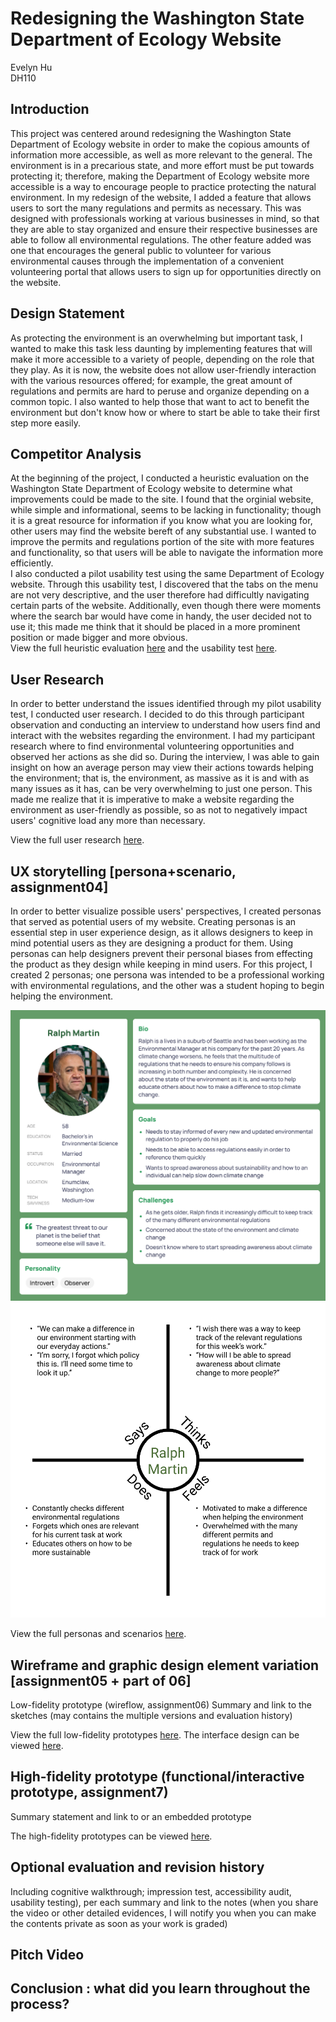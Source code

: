 # Redesigning the Washington State Department of Ecology Website
Evelyn Hu  
DH110  

## Introduction
This project was centered around redesigning the Washington State Department of Ecology website in order to make the copious amounts of information more accessible, as well as more relevant to the general. The environment is in a precarious state, and more effort must be put towards protecting it; therefore, making the Department of Ecology website more accessible is a way to encourage people to practice protecting the natural environment. In my redesign of the website, I added a feature that allows users to sort the many regulations and permits as necessary. This was designed with professionals working at various businesses in mind, so that they are able to stay organized and ensure their respective businesses are able to follow all environmental regulations. The other feature added was one that encourages the general public to volunteer for various environmental causes through the implementation of a convenient volunteering portal that allows users to sign up for opportunities directly on the website.  

## Design Statement
As protecting the environment is an overwhelming but important task, I wanted to make this task less daunting by implementing features that will make it more accessible to a variety of people, depending on the role that they play. As it is now, the website does not allow user-friendly interaction with the various resources offered; for example, the great amount of regulations and permits are hard to peruse and organize depending on a common topic. I also wanted to help those that want to act to benefit the environment but don't know how or where to start be able to take their first step more easily. 

## Competitor Analysis
At the beginning of the project, I conducted a heuristic evaluation on the Washington State Department of Ecology website to determine what improvements could be made to the site. I found that the orginial website, while simple and informational, seems to be lacking in functionality; though it is a great resource for information if you know what you are looking for, other users may find the website bereft of any substantial use. I wanted to improve the permits and regulations portion of the site with more features and functionality, so that users will be able to navigate the information more efficiently.  
I also conducted a pilot usability test using the same Department of Ecology website. Through this usability test, I discovered that the tabs on the menu are not very descriptive, and the user therefore had difficultly navigating certain parts of the website. Additionally, even though there were moments where the search bar would have come in handy, the user decided not to use it; this made me think that it should be placed in a more prominent position or made bigger and more obvious.  
View the full heuristic evaluation [here](https://github.com/evelyn-s-hu/DH110-Assignment01-HeuristicEvaluation/blob/main/README.md) and the usability test [here](https://github.com/evelyn-s-hu/DH110-Assignment02-PilotUT/blob/main/README.md).  

## User Research
In order to better understand the issues identified through my pilot usability test, I conducted user research. I decided to do this through participant observation and conducting an interview to understand how users find and interact with the websites regarding the environment. I had my participant research where to find environmental volunteering opportunities and observed her actions as she did so. During the interview, I was able to gain insight on how an average person may view their actions towards helping the environment; that is, the environment, as massive as it is and with as many issues as it has, can be very overwhelming to just one person. This made me realize that it is imperative to make a website regarding the environment as user-friendly as possible, so as not to negatively impact users' cognitive load any more than necessary.  

View the full user research [here](https://github.com/evelyn-s-hu/DH110-Assignment03-UserResearch/blob/main/README.md).

## UX storytelling [persona+scenario, assignment04]
In order to better visualize possible users' perspectives, I created personas that served as potential users of my website. Creating personas is an essential step in user experience design, as it allows designers to keep in mind potential users as they are designing a product for them. Using personas can help designers prevent their personal biases from effecting the product as they design while keeping in mind users. For this project, I created 2 personas; one persona was intended to be a professional working with environmental regulations, and the other was a student hoping to begin helping the environment.  

![Persona 1](https://github.com/evelyn-s-hu/DH110-Assignment04-PersonaScenario/raw/main/persona1.png)  
![Persona 1 Empathy Map](https://github.com/evelyn-s-hu/DH110-Assignment04-PersonaScenario/raw/main/empathy1.png)  

View the full personas and scenarios [here](https://github.com/evelyn-s-hu/DH110-Assignment4-PersonaScenario/blob/main/README.md).

## Wireframe and graphic design element variation [assignment05 + part of 06]
Low-fidelity prototype (wireflow, assignment06)
Summary and link to the sketches (may contains the multiple versions and evaluation history)

View the full low-fidelity prototypes [here](https://github.com/evelyn-s-hu/DH110-Assignment05-LowFidelityPrototype/blob/main/README.md).
The interface design can be viewed [here](https://github.com/evelyn-s-hu/DH110-Assignment06-InterfaceDesign/blob/main/README.md).
## High-fidelity prototype (functional/interactive prototype, assignment7)
Summary statement and link to or an embedded prototype

The high-fidelity prototypes can be viewed [here](https://github.com/evelyn-s-hu/DH110-Assignment07-HighFiPrototype/blob/main/README.md).

## Optional evaluation and revision history
Including cognitive walkthrough; impression test, accessibility audit, usability testing), per each summary and link to the notes (when you share the video or other detailed evidences, I will notify you when you can make the contents private as soon as your work is graded)

## Pitch Video

## Conclusion : what did you learn throughout the process?
 
